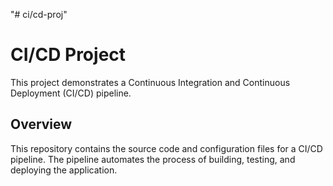 "# ci/cd-proj" 


# CI/CD Project

This project demonstrates a Continuous Integration and Continuous Deployment (CI/CD) pipeline.

## Overview

This repository contains the source code and configuration files for a CI/CD pipeline. The pipeline automates the process of building, testing, and deploying the application.

